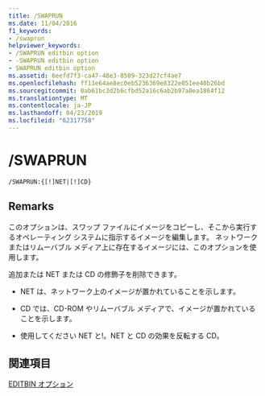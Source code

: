```yaml
---
title: /SWAPRUN
ms.date: 11/04/2016
f1_keywords:
- /swaprun
helpviewer_keywords:
- /SWAPRUN editbin option
- -SWAPRUN editbin option
- SWAPRUN editbin option
ms.assetid: 6eefd7f3-ca47-48e3-8509-323d27cf4ae7
ms.openlocfilehash: ff11e64ae8ec0eb5236369e8322e051ee40b26bd
ms.sourcegitcommit: 0ab61bc3d2b6cfbd52a16c6ab2b97a8ea1864f12
ms.translationtype: MT
ms.contentlocale: ja-JP
ms.lasthandoff: 04/23/2019
ms.locfileid: "62317758"
---
```

# <a name="swaprun"></a>/SWAPRUN

```
/SWAPRUN:{[!]NET|[!]CD}
```

## <a name="remarks"></a>Remarks

このオプションは、スワップ ファイルにイメージをコピーし、そこから実行するオペレーティング システムに指示するイメージを編集します。 ネットワークまたはリムーバブル メディア上に存在するイメージには、このオプションを使用します。

追加または NET または CD の修飾子を削除できます。

- NET は、ネットワーク上のイメージが置かれていることを示します。

- CD では、CD-ROM やリムーバブル メディアで、イメージが置かれていることを示します。

- 使用してください NET と!。NET と CD の効果を反転する CD。

## <a name="see-also"></a>関連項目

[EDITBIN オプション](editbin-options.md)
